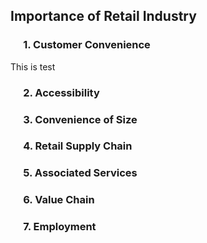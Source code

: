 ## Importance of Retail Industry 

### &emsp; 1. Customer Convenience 

This is test

### &emsp; 2. Accessibility 

### &emsp; 3. Convenience of Size 

### &emsp; 4. Retail Supply Chain 

### &emsp; 5. Associated Services 

### &emsp; 6. Value Chain 

### &emsp; 7. Employment 
